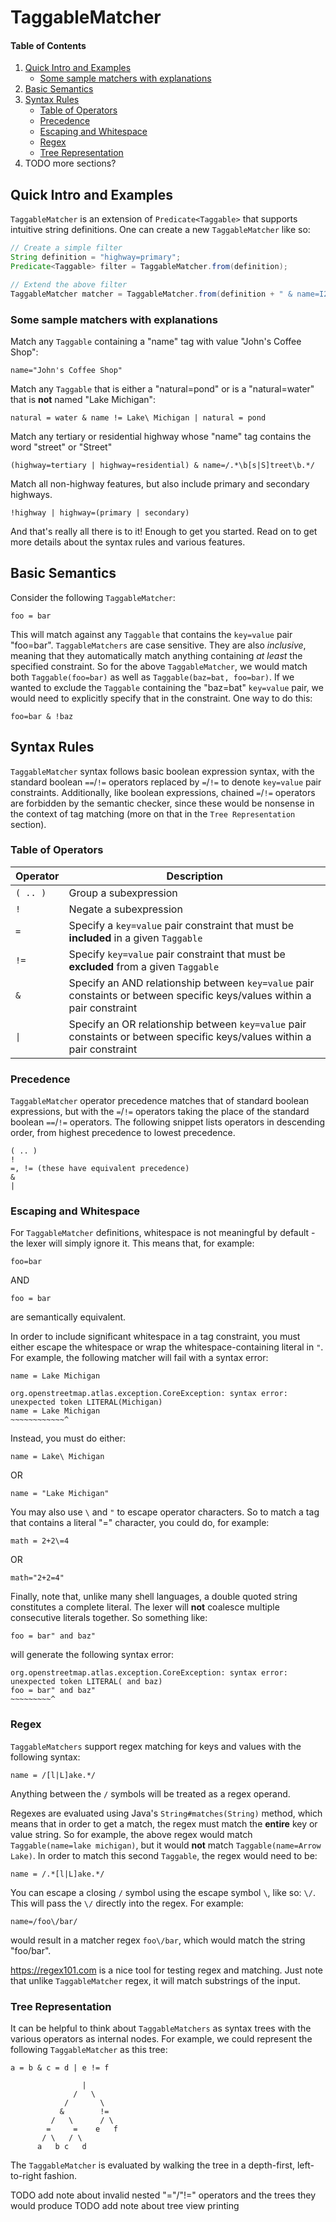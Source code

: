 # TaggableMatcher

#### Table of Contents
1. [Quick Intro and Examples](#quick-intro-and-examples)
   * [Some sample matchers with explanations](#some-sample-matchers-with-explanations)
2. [Basic Semantics](#basic-semantics)
3. [Syntax Rules](#syntax-rules)
   * [Table of Operators](#table-of-operators)
   * [Precedence](#precedence)
   * [Escaping and Whitespace](#escaping-and-whitespace)
   * [Regex](#regex)
   * [Tree Representation](#tree-representation)
4. TODO more sections?

## Quick Intro and Examples
`TaggableMatcher` is an extension of `Predicate<Taggable>` that supports intuitive string definitions.
One can create a new `TaggableMatcher` like so:

```java
// Create a simple filter
String definition = "highway=primary";
Predicate<Taggable> filter = TaggableMatcher.from(definition);

// Extend the above filter
TaggableMatcher matcher = TaggableMatcher.from(definition + " & name=I280");
```

### Some sample matchers with explanations

Match any `Taggable` containing a "name" tag with value "John's Coffee Shop":
```
name="John's Coffee Shop"
```

Match any `Taggable` that is either a "natural=pond" or is a "natural=water" that is **not** named "Lake Michigan":
```
natural = water & name != Lake\ Michigan | natural = pond
```

Match any tertiary or residential highway whose "name" tag contains the word "street" or "Street"
```
(highway=tertiary | highway=residential) & name=/.*\b[s|S]treet\b.*/
```

Match all non-highway features, but also include primary and secondary highways.
```
!highway | highway=(primary | secondary)
```

And that's really all there is to it! Enough to get you started. Read on to get more details about
the syntax rules and various features.

## Basic Semantics
Consider the following `TaggableMatcher`:
```
foo = bar
```
This will match against any `Taggable` that contains the `key=value` pair "foo=bar". `TaggableMatchers`
are case sensitive. They are also *inclusive*, meaning that they automatically match anything containing *at least*
the specified constraint. So for the above `TaggableMatcher`, we would match both `Taggable(foo=bar)` as well
as `Taggable(baz=bat, foo=bar)`. If we wanted to exclude the `Taggable` containing the "baz=bat"
`key=value` pair, we would need to explicitly specify that in the constraint. One way to do this:
```
foo=bar & !baz
```

## Syntax Rules
`TaggableMatcher` syntax follows basic boolean expression syntax, with the standard boolean `==`/`!=`
operators replaced by `=`/`!=` to denote `key=value` pair constraints. Additionally, like boolean expressions,
chained `=`/`!=` operators are forbidden by the semantic checker, since these would be nonsense in
the context of tag matching (more on that in the `Tree Representation` section).

### Table of Operators
| Operator | Description |
| -------- | ----------- |
| `( .. )` | Group a subexpression |
| `!` | Negate a subexpression |
| `=` | Specify a `key=value` pair constraint that must be **included** in a given `Taggable` |
| `!=` | Specify `key=value` pair constraint that must be **excluded** from a given `Taggable` |
| `&` | Specify an AND relationship between `key=value` pair constaints or between specific keys/values within a pair constraint |
| `\|` | Specify an OR relationship between `key=value` pair constaints or between specific keys/values within a pair constraint |

### Precedence
`TaggableMatcher` operator precedence matches that of standard boolean expressions, but with the `=`/`!=` operators
taking the place of the standard boolean `==`/`!=` operators. The following snippet lists operators in descending order,
from highest precedence to lowest precedence.
```
( .. )
!
=, != (these have equivalent precedence)
&
|
```


### Escaping and Whitespace
For `TaggableMatcher` definitions, whitespace is not meaningful by default - the lexer will simply ignore it.
This means that, for example:
```
foo=bar
```
AND
```
foo = bar
```
are semantically equivalent.

In order to include significant whitespace in a tag constraint, you must either escape the whitespace or wrap
the whitespace-containing literal in `"`. For example, the following matcher will fail with a syntax error:
```
name = Lake Michigan

org.openstreetmap.atlas.exception.CoreException: syntax error: unexpected token LITERAL(Michigan)
name = Lake Michigan
~~~~~~~~~~~~^
```
Instead, you must do either:
```
name = Lake\ Michigan
```
OR
```
name = "Lake Michigan"
```

You may also use `\` and `"` to escape operator characters. So to match a tag that contains a literal "=" character, you
could do, for example:
```
math = 2+2\=4
```
OR
```
math="2+2=4"
```

Finally, note that, unlike many shell languages, a double quoted string constitutes a complete literal. The lexer will
**not** coalesce multiple consecutive literals together. So something like:
```
foo = bar" and baz"
```
will generate the following syntax error:
```
org.openstreetmap.atlas.exception.CoreException: syntax error: unexpected token LITERAL( and baz)
foo = bar" and baz"
~~~~~~~~~^
```

### Regex
`TaggableMatchers` support regex matching for keys and values with the following syntax:
```
name = /[l|L]ake.*/
```
Anything between the `/` symbols will be treated as a regex operand.

Regexes are evaluated using
Java's `String#matches(String)` method, which means that in order to get a match, the regex must match the
**entire** key or value string. So for example, the above regex would match `Taggable(name=lake michigan)`,
but it would **not** match `Taggable(name=Arrow Lake)`. In order to match this second `Taggable`, the
regex would need to be:
```
name = /.*[l|L]ake.*/
```

You can escape a closing `/` symbol using the escape symbol `\`, like so: `\/`. This will pass the `\/` directly
into the regex. For example:
```
name=/foo\/bar/
```
would result in a matcher regex `foo\/bar`, which would match the string "foo/bar".

https://regex101.com is a nice tool for testing regex and matching. Just note that unlike `TaggableMatcher` regex,
it will match substrings of the input.

### Tree Representation
It can be helpful to think about `TaggableMatchers` as syntax trees with the various operators as internal nodes.
For example, we could represent the following `TaggableMatcher` as this tree:
```
a = b & c = d | e != f
```
```
                |
              /   \
            /       \
           &        !=
         /   \      / \
        =     =    e   f
       / \   / \
      a   b c   d
```
The `TaggableMatcher` is evaluated by walking the tree in a depth-first, left-to-right fashion.

TODO add note about invalid nested "="/"!=" operators and the trees they would produce
TODO add note about tree view printing

